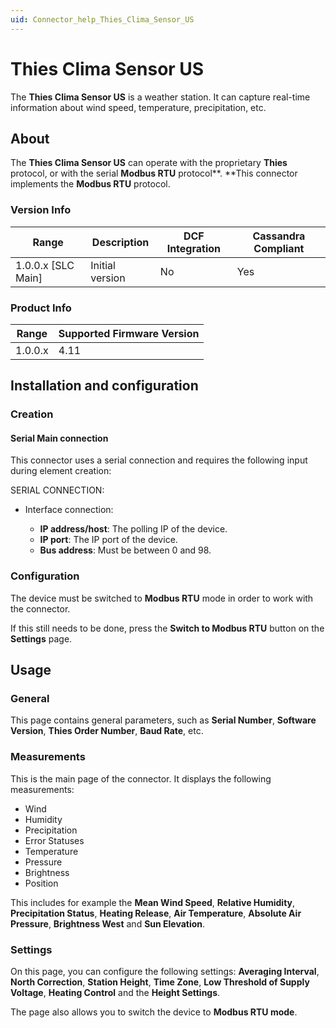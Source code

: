 ```yaml
---
uid: Connector_help_Thies_Clima_Sensor_US
---
```


# Thies Clima Sensor US

The **Thies Clima Sensor US** is a weather station. It can capture real-time information about wind speed, temperature, precipitation, etc.

## About

The **Thies Clima Sensor US** can operate with the proprietary **Thies** protocol, or with the serial **Modbus RTU** protocol**.
**This connector implements the **Modbus RTU** protocol.

### Version Info

| Range | Description | DCF Integration | Cassandra Compliant |
|----------------------|-----------------|---------------------|-------------------------|
| 1.0.0.x \[SLC Main\] | Initial version | No                  | Yes                     |

### Product Info

| Range | Supported Firmware Version |
|------------------|-----------------------------|
| 1.0.0.x          | 4.11                        |

## Installation and configuration

### Creation

#### Serial Main connection

This connector uses a serial connection and requires the following input during element creation:

SERIAL CONNECTION:

- Interface connection:

  - **IP address/host**: The polling IP of the device.
  - **IP port**: The IP port of the device.
  - **Bus address**: Must be between 0 and 98.

### Configuration

The device must be switched to **Modbus RTU** mode in order to work with the connector.

If this still needs to be done, press the **Switch to Modbus RTU** button on the **Settings** page.

## Usage

### General

This page contains general parameters, such as **Serial Number**, **Software Version**, **Thies Order Number**, **Baud Rate**, etc.

### Measurements

This is the main page of the connector. It displays the following measurements:

- Wind
- Humidity
- Precipitation
- Error Statuses
- Temperature
- Pressure
- Brightness
- Position

This includes for example the **Mean Wind Speed**, **Relative Humidity**, **Precipitation Status**, **Heating Release**, **Air Temperature**, **Absolute Air Pressure**, **Brightness West** and **Sun Elevation**.

### Settings

On this page, you can configure the following settings: **Averaging Interval**, **North Correction**, **Station Height**, **Time Zone**, **Low Threshold of Supply Voltage**, **Heating Control** and the **Height Settings**.

The page also allows you to switch the device to **Modbus RTU mode**.

